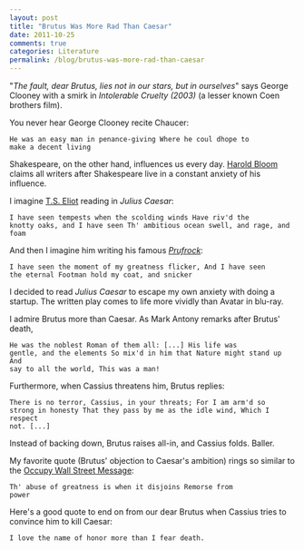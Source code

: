 ```yaml
---
layout: post
title: "Brutus Was More Rad Than Caesar"
date: 2011-10-25
comments: true
categories: Literature
permalink: /blog/brutus-was-more-rad-than-caesar
---
```


"_The fault, dear Brutus, lies not in our stars, but in ourselves_"  says George Clooney with a smirk in  _Intolerable Cruelty (2003)_ (a lesser known Coen brothers film).

You never hear George Clooney recite Chaucer:

<code>He was an easy man in penance-giving
Where he coul dhope to make a decent living</code>

Shakespeare, on the other hand, influences us every day. [Harold Bloom](http://en.wikipedia.org/wiki/Harold_Bloom) claims all writers after Shakespeare live in a constant anxiety of his influence.

I imagine [T.S. Eliot](http://en.wikipedia.org/wiki/T.s._eliot) reading in _Julius Caesar_:

<code>I have seen tempests when the scolding winds
Have riv'd the knotty oaks, and I have seen
Th' ambitious ocean swell, and rage, and foam</code>

And then I imagine him writing his famous _[Prufrock](http://www.bartleby.com/198/1.html)_:

<code>I have seen the moment of my greatness flicker,
And I have seen the eternal Footman hold my coat, and snicker</code>

I decided to read _Julius Caesar_ to escape my own anxiety with doing a startup. The written play comes to life more vividly than Avatar in blu-ray.

I admire Brutus more than Caesar. As Mark Antony remarks after Brutus' death,

<code>He was the noblest Roman of them all:
[...]
His life was gentle, and the elements
So mix'd in him that Nature might stand up
And say to all the world, This was a man!</code>

Furthermore, when Cassius threatens him, Brutus replies:

<code>There is no terror, Cassius, in your threats;
For I am arm'd so strong in honesty
That they pass by me as the idle wind,
Which I respect not. [...]</code>

Instead of backing down, Brutus raises all-in, and Cassius folds. Baller.

My favorite quote (Brutus' objection to Caesar's ambition) rings so similar to the [Occupy Wall Street Message](http://occupywallst.org/):

<code>Th' abuse of greatness is when it disjoins
Remorse from power</code>

Here's a good quote to end on from our dear Brutus when Cassius tries to convince him to kill Caesar:

<code>I love the name of honor more than I fear death.</code>
